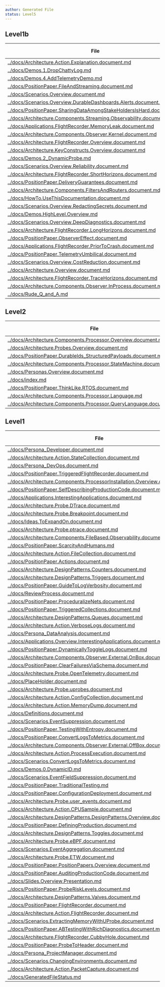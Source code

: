 ```yaml
---
author: Generated File
status: Level5
---
```

## Level1b

| File | Word Count |
|------|------------|
| [../docs/Architecture.Action.Explanation.document.md](../docs/Architecture.Action.Explanation.document.md)  | 124|
| [../docs/Demos.1.DropChattyLog.md](../docs/Demos.1.DropChattyLog.md)  | 1103|
| [../docs/Demos.4.AddTelemetryDemo.md](../docs/Demos.4.AddTelemetryDemo.md)  | 1084|
| [../docs/PositionPaper.FileAndStreaming.document.md](../docs/PositionPaper.FileAndStreaming.document.md)  | 229|
| [../docs/Scenarios.Overview.document.md](../docs/Scenarios.Overview.document.md)  | 180|
| [../docs/Scenarios.Overview.DurableDashboards.Alerts.document.md](../docs/Scenarios.Overview.DurableDashboards.Alerts.document.md)  | 569|
| [../docs/PositionPaper.SharingDataAmongStakeHoldersIsHard.document.md](../docs/PositionPaper.SharingDataAmongStakeHoldersIsHard.document.md)  | 180|
| [../docs/Architecture.Components.Streaming.Observability.document.md](../docs/Architecture.Components.Streaming.Observability.document.md)  | 59|
| [../docs/Applications.FlightRecorder.MemoryLeak.document.md](../docs/Applications.FlightRecorder.MemoryLeak.document.md)  | 211|
| [../docs/Architecture.Components.Observer.Kernel.document.md](../docs/Architecture.Components.Observer.Kernel.document.md)  | 68|
| [../docs/Architecture.FlightRecorder.Overview.document.md](../docs/Architecture.FlightRecorder.Overview.document.md)  | 915|
| [../docs/Architecture.KeyConstructs.Overview.document.md](../docs/Architecture.KeyConstructs.Overview.document.md)  | 653|
| [../docs/Demos.2_DynamicProbe.md](../docs/Demos.2_DynamicProbe.md)  | 277|
| [../docs/Scenarios.Overview.Reliability.document.md](../docs/Scenarios.Overview.Reliability.document.md)  | 2232|
| [../docs/Architecture.FlightRecorder.ShortHorizons.document.md](../docs/Architecture.FlightRecorder.ShortHorizons.document.md)  | 633|
| [../docs/PositionPaper.DeliveryGuarantees.document.md](../docs/PositionPaper.DeliveryGuarantees.document.md)  | 163|
| [../docs/Architecture.Components.FiltersAndRouters.document.md](../docs/Architecture.Components.FiltersAndRouters.document.md)  | 44|
| [../docs/HowTo.UseThisDocumentation.document.md](../docs/HowTo.UseThisDocumentation.document.md)  | 332|
| [../docs/Scenarios.Overview.RedactingSecrets.document.md](../docs/Scenarios.Overview.RedactingSecrets.document.md)  | 1090|
| [../docs/Demos.HighLevel.Overview.md](../docs/Demos.HighLevel.Overview.md)  | 1187|
| [../docs/Scenarios.Overview.DeepDiagnostics.document.md](../docs/Scenarios.Overview.DeepDiagnostics.document.md)  | 760|
| [../docs/Architecture.FlightRecorder.LongHorizons.document.md](../docs/Architecture.FlightRecorder.LongHorizons.document.md)  | 795|
| [../docs/PositionPaper.ObserverEffect.document.md](../docs/PositionPaper.ObserverEffect.document.md)  | 728|
| [../docs/Applications.FlightRecorder.PriorToCrash.document.md](../docs/Applications.FlightRecorder.PriorToCrash.document.md)  | 252|
| [../docs/PositionPaper.TelemetryUmbilical.document.md](../docs/PositionPaper.TelemetryUmbilical.document.md)  | 92|
| [../docs/Scenarios.Overview.CostReduction.document.md](../docs/Scenarios.Overview.CostReduction.document.md)  | 1391|
| [../docs/Architecture.Overview.document.md](../docs/Architecture.Overview.document.md)  | 330|
| [../docs/Architecture.FlightRecorder.TraceHorizons.document.md](../docs/Architecture.FlightRecorder.TraceHorizons.document.md)  | 466|
| [../docs/Architecture.Components.Observer.InProcess.document.md](../docs/Architecture.Components.Observer.InProcess.document.md)  | 53|
| [../docs/Rude_Q_and_A.md](../docs/Rude_Q_and_A.md)  | 748|


## Level2

| File | Word Count |
|------|------------|
| [../docs/Architecture.Components.Processor.Overview.document.md](../docs/Architecture.Components.Processor.Overview.document.md)  | 952|
| [../docs/Architecture.Probes.Overview.document.md](../docs/Architecture.Probes.Overview.document.md)  | 1395|
| [../docs/PositionPaper.DurableIds_StructuredPayloads.document.md](../docs/PositionPaper.DurableIds_StructuredPayloads.document.md)  | 1242|
| [../docs/Architecture.Components.Processor.StateMachine.document.md](../docs/Architecture.Components.Processor.StateMachine.document.md)  | 472|
| [../docs/Personas.Overview.document.md](../docs/Personas.Overview.document.md)  | 257|
| [../docs/index.md](../docs/index.md)  | 641|
| [../docs/PositionPaper.ThinkLike.RTOS.document.md](../docs/PositionPaper.ThinkLike.RTOS.document.md)  | 43|
| [../docs/Architecture.Components.Processor.Language.md](../docs/Architecture.Components.Processor.Language.md)  | 476|
| [../docs/Architecture.Components.Processor.QueryLanguage.document.md](../docs/Architecture.Components.Processor.QueryLanguage.document.md)  | 349|


## Level1

| File | Word Count |
|------|------------|
| [../docs/Persona_Developer.document.md](../docs/Persona_Developer.document.md)  | 153|
| [../docs/Architecture.Action.StateCollection.document.md](../docs/Architecture.Action.StateCollection.document.md)  | 13|
| [../docs/Persona_DevOps.document.md](../docs/Persona_DevOps.document.md)  | 110|
| [../docs/PositionPaper.TriggeredFlightRecorder.document.md](../docs/PositionPaper.TriggeredFlightRecorder.document.md)  | 13|
| [../docs/Architecture.Components.ProcessorInstallation.Overview.document.md](../docs/Architecture.Components.ProcessorInstallation.Overview.document.md)  | 46|
| [../docs/PositionPaper.SelfDescribingProductionCode.document.md](../docs/PositionPaper.SelfDescribingProductionCode.document.md)  | 19|
| [../docs/Applications.InterestingApplications.document.md](../docs/Applications.InterestingApplications.document.md)  | 10|
| [../docs/Architecture.Probe.DTrace.document.md](../docs/Architecture.Probe.DTrace.document.md)  | 18|
| [../docs/Architecture.Probe.Breakpoint.document.md](../docs/Architecture.Probe.Breakpoint.document.md)  | 103|
| [../docs/Ideas.ToExpandOn.document.md](../docs/Ideas.ToExpandOn.document.md)  | 146|
| [../docs/Architecture.Probe.ptrace.document.md](../docs/Architecture.Probe.ptrace.document.md)  | 13|
| [../docs/Architecture.Components.FileBased.Observability.document.md](../docs/Architecture.Components.FileBased.Observability.document.md)  | 10|
| [../docs/PositionPaper.ScarcityAndHumans.md](../docs/PositionPaper.ScarcityAndHumans.md)  | 15|
| [../docs/Architecture.Action.FileCollection.document.md](../docs/Architecture.Action.FileCollection.document.md)  | 13|
| [../docs/PositionPaper.Actions.document.md](../docs/PositionPaper.Actions.document.md)  | 13|
| [../docs/Architecture.DesignPatterns.Counters.document.md](../docs/Architecture.DesignPatterns.Counters.document.md)  | 10|
| [../docs/Architecture.DesignPatterns.Triggers.document.md](../docs/Architecture.DesignPatterns.Triggers.document.md)  | 10|
| [../docs/PositionPaper.GuideToLogVerbosity.document.md](../docs/PositionPaper.GuideToLogVerbosity.document.md)  | 17|
| [../docs/ReviewProcess.document.md](../docs/ReviewProcess.document.md)  | 98|
| [../docs/PositionPaper.ProceduralizeNets.document.md](../docs/PositionPaper.ProceduralizeNets.document.md)  | 16|
| [../docs/PositionPaper.TriggeredCollections.document.md](../docs/PositionPaper.TriggeredCollections.document.md)  | 13|
| [../docs/Architecture.DesignPatterns.Queues.document.md](../docs/Architecture.DesignPatterns.Queues.document.md)  | 10|
| [../docs/Architecture.Action.VerboseLogs.document.md](../docs/Architecture.Action.VerboseLogs.document.md)  | 13|
| [../docs/Persona_DataAnalysis.document.md](../docs/Persona_DataAnalysis.document.md)  | 122|
| [../docs/Applications.Overview.InterestingApplications.document.md](../docs/Applications.Overview.InterestingApplications.document.md)  | 7|
| [../docs/PositionPaper.DynamicallyToggleLogs.document.md](../docs/PositionPaper.DynamicallyToggleLogs.document.md)  | 13|
| [../docs/Architecture.Components.Observer.External.OnBox.document.md](../docs/Architecture.Components.Observer.External.OnBox.document.md)  | 62|
| [../docs/PositionPaper.ClearFailuresViaSchema.document.md](../docs/PositionPaper.ClearFailuresViaSchema.document.md)  | 17|
| [../docs/Architecture.Probe.OpenTelemetry.document.md](../docs/Architecture.Probe.OpenTelemetry.document.md)  | 13|
| [../docs/PlaceHolder.document.md](../docs/PlaceHolder.document.md)  | 18|
| [../docs/Architecture.Probe.uprobes.document.md](../docs/Architecture.Probe.uprobes.document.md)  | 13|
| [../docs/Architecture.Action.ConfigCollection.document.md](../docs/Architecture.Action.ConfigCollection.document.md)  | 13|
| [../docs/Architecture.Action.MemoryDump.document.md](../docs/Architecture.Action.MemoryDump.document.md)  | 10|
| [../docs/Definitions.document.md](../docs/Definitions.document.md)  | 19|
| [../docs/Scenarios.EventSuppression.document.md](../docs/Scenarios.EventSuppression.document.md)  | 15|
| [../docs/PositionPaper.TestingWithEntropy.document.md](../docs/PositionPaper.TestingWithEntropy.document.md)  | 14|
| [../docs/PositionPaper.ConvertLogsToMetrics.document.md](../docs/PositionPaper.ConvertLogsToMetrics.document.md)  | 17|
| [../docs/Architecture.Components.Observer.External.OffBox.document.md](../docs/Architecture.Components.Observer.External.OffBox.document.md)  | 97|
| [../docs/Architecture.Action.ProcessExecution.document.md](../docs/Architecture.Action.ProcessExecution.document.md)  | 13|
| [../docs/Scenarios.ConvertLogsToMetrics.document.md](../docs/Scenarios.ConvertLogsToMetrics.document.md)  | 15|
| [../docs/Demos.0.DynamicID.md](../docs/Demos.0.DynamicID.md)  | 722|
| [../docs/Scenarios.EventFieldSuppression.document.md](../docs/Scenarios.EventFieldSuppression.document.md)  | 16|
| [../docs/PositionPaper.TraditionalTesting.md](../docs/PositionPaper.TraditionalTesting.md)  | 15|
| [../docs/PositionPaper.ConfigurationDeployment.document.md](../docs/PositionPaper.ConfigurationDeployment.document.md)  | 71|
| [../docs/Architecture.Probe.user_events.document.md](../docs/Architecture.Probe.user_events.document.md)  | 13|
| [../docs/Architecture.Action.CPUSample.document.md](../docs/Architecture.Action.CPUSample.document.md)  | 13|
| [../docs/Architecture.DesignPatterns.DesignPatterns.Overview.document.md](../docs/Architecture.DesignPatterns.DesignPatterns.Overview.document.md)  | 14|
| [../docs/PositionPaper.DefiningProduction.document.md](../docs/PositionPaper.DefiningProduction.document.md)  | 27|
| [../docs/Architecture.DesignPatterns.Toggles.document.md](../docs/Architecture.DesignPatterns.Toggles.document.md)  | 10|
| [../docs/Architecture.Probe.eBPF.document.md](../docs/Architecture.Probe.eBPF.document.md)  | 13|
| [../docs/Scenarios.EventAggregation.document.md](../docs/Scenarios.EventAggregation.document.md)  | 15|
| [../docs/Architecture.Probe.ETW.document.md](../docs/Architecture.Probe.ETW.document.md)  | 13|
| [../docs/PositionPaper.PositionPapers.Overview.document.md](../docs/PositionPaper.PositionPapers.Overview.document.md)  | 13|
| [../docs/PositionPaper.AuditingProductionCode.document.md](../docs/PositionPaper.AuditingProductionCode.document.md)  | 20|
| [../docs/Slides.Overview.Presentation.md](../docs/Slides.Overview.Presentation.md)  | 377|
| [../docs/PositionPaper.ProbeRiskLevels.document.md](../docs/PositionPaper.ProbeRiskLevels.document.md)  | 61|
| [../docs/Architecture.DesignPatterns.Valves.document.md](../docs/Architecture.DesignPatterns.Valves.document.md)  | 10|
| [../docs/PositionPaper.FlightRecorder.document.md](../docs/PositionPaper.FlightRecorder.document.md)  | 17|
| [../docs/Architecture.Action.FlightRecorder.document.md](../docs/Architecture.Action.FlightRecorder.document.md)  | 33|
| [../docs/Scenarios.ExtractingMemoryWithUProbe.document.md](../docs/Scenarios.ExtractingMemoryWithUProbe.document.md)  | 15|
| [../docs/PositionPaper.ABTestingWithRichDiagnostics.document.md](../docs/PositionPaper.ABTestingWithRichDiagnostics.document.md)  | 14|
| [../docs/Architecture.FlightRecorder.CubbyHole.document.md](../docs/Architecture.FlightRecorder.CubbyHole.document.md)  | 15|
| [../docs/PositionPaper.ProbeToHeader.document.md](../docs/PositionPaper.ProbeToHeader.document.md)  | 15|
| [../docs/Persona_ProjectManager.document.md](../docs/Persona_ProjectManager.document.md)  | 121|
| [../docs/Scenarios.ChangingEnvironments.document.md](../docs/Scenarios.ChangingEnvironments.document.md)  | 15|
| [../docs/Architecture.Action.PacketCapture.document.md](../docs/Architecture.Action.PacketCapture.document.md)  | 14|
| [../docs/GeneratedFileStatus.md](../docs/GeneratedFileStatus.md)  | 7|


